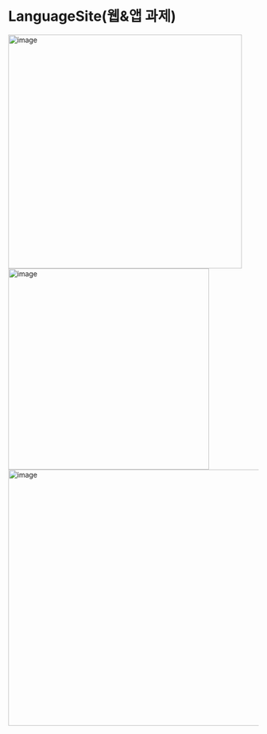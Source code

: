 # LanguageSite(웹&amp;앱 과제)
<img width="470" alt="image" src="https://github.com/Lim-min-Ah/LanguageSite/assets/87717513/be4f7abe-94b2-461d-886d-0c8d0a631b07">
<br>
<img width="404" alt="image" src="https://github.com/Lim-min-Ah/LanguageSite/assets/87717513/72c4a72a-a612-481d-8827-cb0da24b134f">
<br>
<img width="515" alt="image" src="https://github.com/Lim-min-Ah/LanguageSite/assets/87717513/1e80273f-c7e5-48c5-9506-21d2f43ee803">
